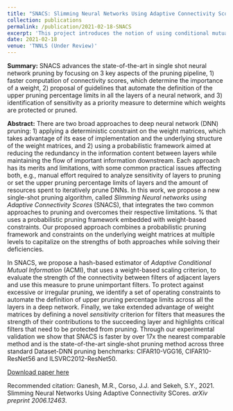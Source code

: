 ```yaml
---
title: "SNACS: Slimming Neural Networks Using Adaptive Connectivity Scores"
collection: publications
permalink: /publication/2021-02-18-SNACS
excerpt: 'This project introduces the notion of using conditional mutual informationas a measure of dependence between neurons. The method, titled MINT. focuses on passing  through a majority of information while retaining a small percentage of neurons between layers. Using only a single train-prune-retrain step, MINT is extremely competitive with commonly used DNN pruning baselines.'
date: 2021-02-18
venue: 'TNNLS (Under Review)'
---
```

<b>Summary:</b> SNACS advances the state-of-the-art in single shot neural network pruning by focusing on 3 key aspects of the pruning pipeline, 1) faster computation of connectivity scores, which determine the importance of a weight, 2) proposal of guidelines that automate the definition of the upper pruning percentage limits in all the layers of a neural network, and 3) identification of sensitivity as a priority measure to determine which weights are protected or pruned.

<b>Abstract:</b> There are two broad approaches to deep neural network (DNN) pruning: 1) applying a deterministic constraint on the weight matrices, which takes advantage of its ease of implementation and the underlying structure of the weight matrices, and 2) using a probabilistic framework aimed at reducing the redundancy in the information content between layers while maintaining the flow of important information downstream. 
Each approach has its merits and limitations, with some common practical issues affecting both, e.g., manual effort required to analyze sensitivity of layers to pruning or set the upper pruning percentage limits of layers and the amount of resources spent to iteratively prune DNNs.
In this work, we propose a new single-shot pruning algorithm, called <i>Slimming Neural networks using Adaptive Connectivity Scores</i> (SNACS), that integrates the two common approaches to pruning and overcomes their respective limitations.
% that uses a probabilistic pruning framework embedded with weight-based constraints. 
Our proposed approach combines a probabilistic pruning framework and constraints on the underlying weight matrices at multiple levels to capitalize on the strengths of both approaches while solving their deficiencies.

In SNACS, we propose a hash-based estimator of <i>Adaptive Conditional Mutual Information</i> (ACMI), that uses a weight-based scaling criterion, to evaluate the strength of the connectivity between filters of adjacent layers and use this measure to prune unimportant filters.
To protect against excessive or irregular pruning, we identify a set of operating constraints to automate the definition of upper pruning percentage limits across all the layers in a deep network.
Finally, we take extended advantage of weight matrices by defining a novel <i>sensitivity</i> criterion for filters that measures the strength of their contributions to the succeeding layer and highlights critical filters that need to be protected from pruning.
Through our experimental validation we show that SNACS is faster by over 17x the nearest comparable method and is the state-of-the-art single-shot pruning method across three standard Dataset-DNN pruning benchmarks: CIFAR10-VGG16, CIFAR10-ResNet56 and ILSVRC2012-ResNet50. 

[Download paper here](https://arxiv.org/pdf/2006.12463.pdf)

Recommended citation: Ganesh, M.R., Corso, J.J. and Sekeh, S.Y., 2021. Slimming Neural Networks Using Adaptive Connectivity SCores. <i>arXiv preprint 2006.12463</i>.
